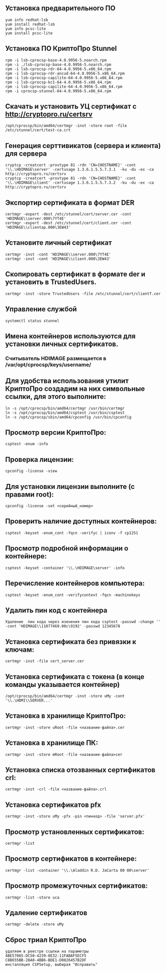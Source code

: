 ## Установка предварительного ПО
```
yum info redhat-lsb
yum install redhat-lsb
yum info pcsc-lite
yum install pcsc-lite
```

## Установка ПО КриптоПро Stunnel
```
rpm -i lsb-cprocsp-base-4.0.9956-5.noarch.rpm
rpm -i ./lsb-cprocsp-base-4.0.9956-5.noarch.rpm
rpm -i lsb-cprocsp-rdr-64-4.0.9956-5.x86_64.rpm
rpm -i lsb-cprocsp-rdr-ancud-64-4.0.9956-5.x86_64.rpm
rpm -i lsb-cprocsp-capilite-64-4.0.9956-5.x86_64.rpm
rpm -i lsb-cprocsp-kc1-64-4.0.9956-5.x86_64.rpm
rpm -i lsb-cprocsp-capilite-64-4.0.9956-5.x86_64.rpm
rpm -i cprocsp-stunnel-64-4.0.9956-5.x86_64.rpm
```

## Скачать и установить УЦ сертификат с http://cryptopro.ru/certsrv
```
/opt/cprocsp/bin/amd64/certmgr -inst -store root -file /etc/stunnel/cert/test-ca.crt
```

## Генерация серттивикатов (сервера и клиента) для сервера
```
cryptcp -creatcert -provtype 81 -rdn 'CN={HOSTNAME}' -cont '\\.\HDIMAGE\server' -certusage 1.3.6.1.5.5.7.3.1  -ku -du -ex -ca http://cryptopro.ru/certsrv
cryptcp -creatcert -provtype 81 -rdn 'CN={HOSTNAME}' -cont '\\.\HDIMAGE\client' -certusage 1.3.6.1.5.5.7.3.2  -ku -du -ex -ca http://cryptopro.ru/certsrv
```
## Экспортир сертификата в формат  DER
```
certmgr -export -dest /etc/stunnel/cert/server.cer -cont 'HDIMAGE\\server.000\7YT4E'
certmgr -export -dest /etc/stunnel/cert/client.cer -cont 'HDIMAGE\\clientap.000\3EW43'
```
## Установите личный сертификат
```
certmgr -inst -cont 'HDIMAGE\\server.000\7YT4E'
certmgr -inst -cont 'HDIMAGE\\client.000\3EW43'
```

## Скопировать сертификат в формате der и установить в TrustedUsers.
```
certmgr -inst -store TrustedUsers -file /etc/stunnel/cert/clientT.cer
```
## Управление службой 
```
systemctl status stunnel
```

##  Имена контейнеров используются для установки личных сертификатов.

###    Считыватель HDIMAGE размещается в /var/opt/cprocsp/keys/username/ 

## Для удобства использования утилит КриптоПро создадим на них символьные ссылки, для этого выполните:
```
ln -s /opt/cprocsp/bin/amd64/certmgr /usr/bin/certmgr
ln -s /opt/cprocsp/bin/amd64/csptest /usr/bin/csptest
ln -s /opt/cprocsp/sbin/amd64/cpconfig /usr/bin/cpconfig
```
##   Просмотр версии КриптоПро:
```
csptest -enum -info
```
## Проверка лицензии:
```
cpconfig -license -view
```
##  Для установки лицензии выполните (с правами root):
```
cpconfig -license -set <серийный_номер>
```
## Проверить наличие доступных контейнеров:
```
csptest -keyset -enum_cont -fqcn -verifyc | iconv -f cp1251  
```
## Просмотр подробной информации о контейнере:
```
csptest -keyset -container '\\.\HDIMAGE\server' -info
```
## Перечисление контейнеров компьютера:
```
csptest -keyset -enum_cont -verifycontext -fqcn -machinekeys
```
## Удалить пин код с контейнера
 ```
 Удаление  пин кода через изенения пин кода csptest -passwd -change '' -cont 'HDIMAGE\\11077469.00c\9192' -passwd 12345678
```
## Установка сертификата без привязки к ключам:
```
certmgr -inst -file cert_server.cer
```
## Установка сертификата с токена (в конце команды указывается контейнер)
```
/opt/cprocsp/bin/amd64/certmgr -inst -store uMy -cont '\\.\HDMI\\SERVER...'
```
## Установка в хранилище КриптоПро:
```
certmgr -inst -store uRoot -file <название-файла>.cer
```
## Установка в хранилище ПК:
```
certmgr -inst -store mRoot -file <название-файла>cer
```
## Установка списка отозванных сертификатов crl:
```
certmgr -inst -crl -file <название-файла>.crl
```
## Установка сертификатов pfx
```
certmgr -inst -store uMy -pfx -pin <пинкод> -file 'server.pfx'
```
## Просмотр установленных сертификатов:
```
certmgr -list
```
##  Просмотр сертификатов в контейнере:
```
certmgr -list -container '\\.\Aladdin R.D. JaCarta 00 00\server'
```
## Просмотр промежуточных сертификатов:
```
certmgr -list -store uca
```
## Удаление сертификатов
```
certmgr -delete -store uMy
```

## Сброс триал КриптоПро
```
удаляем в реестре ссылки на параметры 
4BE57065-DC50-4239-8E32-11FABAF5ECF5
C8B655BB-28A0-4BB6-BDE1-D0826457B2DF
инсталляция CSPSetup, выбирая "Исправить"
```
